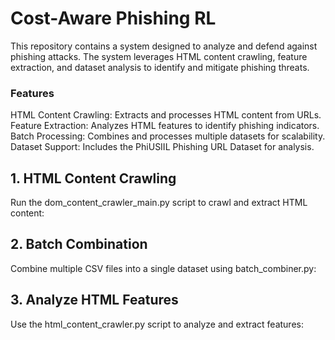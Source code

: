 # Cost-Aware Phishing RL
This repository contains a system designed to analyze and defend against phishing attacks. The system leverages HTML content crawling, feature extraction, and dataset analysis to identify and mitigate phishing threats.

### Features
HTML Content Crawling: Extracts and processes HTML content from URLs.
Feature Extraction: Analyzes HTML features to identify phishing indicators.
Batch Processing: Combines and processes multiple datasets for scalability.
Dataset Support: Includes the PhiUSIIL Phishing URL Dataset for analysis.

## 1. HTML Content Crawling
Run the dom_content_crawler_main.py script to crawl and extract HTML content:

## 2. Batch Combination
Combine multiple CSV files into a single dataset using batch_combiner.py:

## 3. Analyze HTML Features
Use the html_content_crawler.py script to analyze and extract features:

